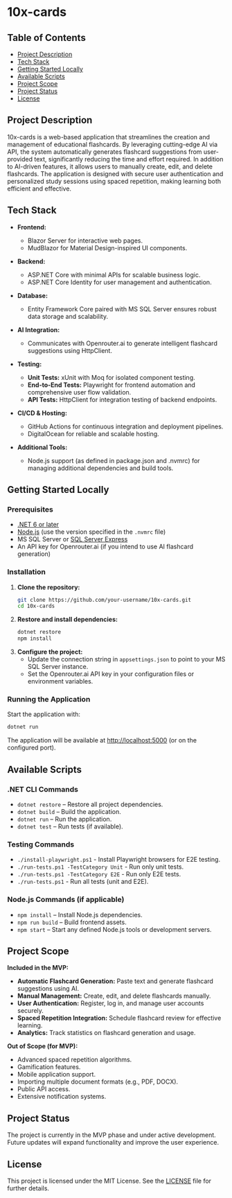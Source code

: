# 10x-cards

## Table of Contents
- [Project Description](#project-description)
- [Tech Stack](#tech-stack)
- [Getting Started Locally](#getting-started-locally)
- [Available Scripts](#available-scripts)
- [Project Scope](#project-scope)
- [Project Status](#project-status)
- [License](#license)

## Project Description
10x-cards is a web-based application that streamlines the creation and management of educational flashcards. By leveraging cutting-edge AI via API, the system automatically generates flashcard suggestions from user-provided text, significantly reducing the time and effort required. In addition to AI-driven features, it allows users to manually create, edit, and delete flashcards. The application is designed with secure user authentication and personalized study sessions using spaced repetition, making learning both efficient and effective.

## Tech Stack
- **Frontend:**  
  - Blazor Server for interactive web pages.  
  - MudBlazor for Material Design-inspired UI components.

- **Backend:**  
  - ASP.NET Core with minimal APIs for scalable business logic.  
  - ASP.NET Core Identity for user management and authentication.

- **Database:**  
  - Entity Framework Core paired with MS SQL Server ensures robust data storage and scalability.

- **AI Integration:**  
  - Communicates with Openrouter.ai to generate intelligent flashcard suggestions using HttpClient.

- **Testing:**
  - **Unit Tests:** xUnit with Moq for isolated component testing.
  - **End-to-End Tests:** Playwright for frontend automation and comprehensive user flow validation.
  - **API Tests:** HttpClient for integration testing of backend endpoints.

- **CI/CD & Hosting:**  
  - GitHub Actions for continuous integration and deployment pipelines.
  - DigitalOcean for reliable and scalable hosting.

- **Additional Tools:**  
  - Node.js support (as defined in package.json and .nvmrc) for managing additional dependencies and build tools.

## Getting Started Locally
### Prerequisites
- [.NET 6 or later](https://dotnet.microsoft.com/download)
- [Node.js](https://nodejs.org/) (use the version specified in the `.nvmrc` file)
- MS SQL Server or [SQL Server Express](https://www.microsoft.com/en-us/sql-server/sql-server-downloads)
- An API key for Openrouter.ai (if you intend to use AI flashcard generation)

### Installation
1. **Clone the repository:**
   ```bash
   git clone https://github.com/your-username/10x-cards.git
   cd 10x-cards
   ```
2. **Restore and install dependencies:**
   ```bash
   dotnet restore
   npm install
   ```
3. **Configure the project:**
   - Update the connection string in `appsettings.json` to point to your MS SQL Server instance.
   - Set the Openrouter.ai API key in your configuration files or environment variables.

### Running the Application
Start the application with:
```bash
dotnet run
```
The application will be available at [http://localhost:5000](http://localhost:5000) (or on the configured port).

## Available Scripts
### .NET CLI Commands
- `dotnet restore` – Restore all project dependencies.  
- `dotnet build` – Build the application.  
- `dotnet run` – Run the application.  
- `dotnet test` – Run tests (if available).

### Testing Commands
- `./install-playwright.ps1` - Install Playwright browsers for E2E testing.
- `./run-tests.ps1 -TestCategory Unit` - Run only unit tests.
- `./run-tests.ps1 -TestCategory E2E` - Run only E2E tests.
- `./run-tests.ps1` - Run all tests (unit and E2E).

### Node.js Commands (if applicable)
- `npm install` – Install Node.js dependencies.
- `npm run build` – Build frontend assets.
- `npm start` – Start any defined Node.js tools or development servers.

## Project Scope
**Included in the MVP:**
- **Automatic Flashcard Generation:** Paste text and generate flashcard suggestions using AI.
- **Manual Management:** Create, edit, and delete flashcards manually.
- **User Authentication:** Register, log in, and manage user accounts securely.
- **Spaced Repetition Integration:** Schedule flashcard review for effective learning.
- **Analytics:** Track statistics on flashcard generation and usage.

**Out of Scope (for MVP):**
- Advanced spaced repetition algorithms.
- Gamification features.
- Mobile application support.
- Importing multiple document formats (e.g., PDF, DOCX).
- Public API access.
- Extensive notification systems.

## Project Status
The project is currently in the MVP phase and under active development. Future updates will expand functionality and improve the user experience.

## License
This project is licensed under the MIT License. See the [LICENSE](LICENSE) file for further details. 